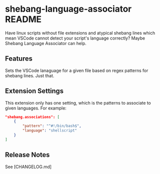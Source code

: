 # shebang-language-associator README

Have linux scripts without file extensions and atypical shebang lines which mean VSCode cannot detect your script's language correctly? Maybe Shebang Language Associator can help.

## Features

Sets the VSCode lanaguage for a given file based on regex patterns for shebang lines. Just that.


## Extension Settings

This extension only has one setting, which is the patterns to associate to given languages. For example:

```json
"shebang.associations": [
    {
        "pattern": "^#!/bin/bash$",
        "language": "shellscript"
    }
]
```

## Release Notes

See [CHANGELOG.md]
